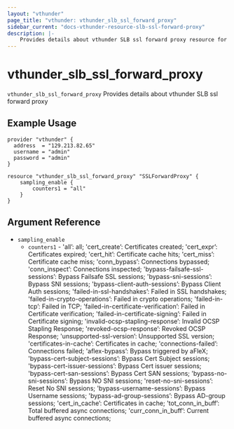 ```yaml
---
layout: "vthunder"
page_title: "vthunder: vthunder_slb_ssl_forward_proxy"
sidebar_current: "docs-vthunder-resource-slb-ssl-forward-proxy"
description: |-
    Provides details about vthunder SLB ssl forward proxy resource for A10
---
```


# vthunder\_slb\_ssl\_forward\_proxy

`vthunder_slb_ssl_forward_proxy` Provides details about vthunder SLB ssl forward proxy
## Example Usage


```hcl
provider "vthunder" {
  address  = "129.213.82.65"
  username = "admin"
  password = "admin"
}

resource "vthunder_slb_ssl_forward_proxy" "SSLForwardProxy" {
	sampling_enable {
	    counters1 = "all"
	}
}
```

## Argument Reference

* `sampling_enable`
    * `counters1` - 'all’: all; 'cert_create’: Certificates created; 'cert_expr’: Certificates expired; 'cert_hit’: Certificate cache hits; 'cert_miss’: Certificate cache miss; 'conn_bypass’: Connections bypassed; 'conn_inspect’: Connections inspected; 'bypass-failsafe-ssl-sessions’: Bypass Failsafe SSL sessions; 'bypass-sni-sessions’: Bypass SNI sessions; 'bypass-client-auth-sessions’: Bypass Client Auth sessions; 'failed-in-ssl-handshakes’: Failed in SSL handshakes; 'failed-in-crypto-operations’: Failed in crypto operations; 'failed-in-tcp’: Failed in TCP; 'failed-in-certificate-verification’: Failed in Certificate verification; 'failed-in-certificate-signing’: Failed in Certificate signing; 'invalid-ocsp-stapling-response’: Invalid OCSP Stapling Response; 'revoked-ocsp-response’: Revoked OCSP Response; 'unsupported-ssl-version’: Unsupported SSL version; 'certificates-in-cache’: Certificates in cache; 'connections-failed’: Connections failed; 'aflex-bypass’: Bypass triggered by aFleX; 'bypass-cert-subject-sessions’: Bypass Cert Subject sessions; 'bypass-cert-issuer-sessions’: Bypass Cert issuer sessions; 'bypass-cert-san-sessions’: Bypass Cert SAN sessions; 'bypass-no-sni-sessions’: Bypass NO SNI sessions; 'reset-no-sni-sessions’: Reset No SNI sessions; 'bypass-username-sessions’: Bypass Username sessions; 'bypass-ad-group-sessions’: Bypass AD-group sessions; 'cert_in_cache’: Certificates in cache; 'tot_conn_in_buff’: Total buffered async connections; 'curr_conn_in_buff’: Current buffered async connections;